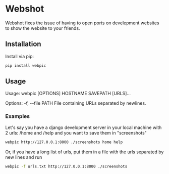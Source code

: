 # Webshot

Webshot fixes the issue of having to open ports on develepment websites to show the website to your friends.

## Installation

Install via pip:
```bash
pip install webpic      
```

## Usage

Usage: webpic [OPTIONS] HOSTNAME SAVEPATH [URLS]...

Options:
  -f, --file PATH  File containing URLs separated by newlines.

### Examples

Let's say you have a django development server in your local machine with 2 urls: /home and /help and you want to save them in "screenshots"

```bash
webpic http://127.0.0.1:8000 ./screenshots home help
```

Or, if you have a long list of urls, put them in a file with the urls separated by new lines and run

```bash
webpic -f urls.txt http://127.0.0.1:8000 ./screenshots 
```